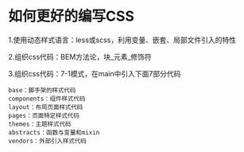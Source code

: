 # 如何更好的编写CSS

1.使用动态样式语言：less或scss，利用变量、嵌套、局部文件引入的特性

2.组织css代码：BEM方法论，块_元素_修饰符

3.组织css代码：7-1模式，在main中引入下面7部分代码

    base：脚手架的样式代码
    components：组件样式代码
    layout：布局页面样式代码
    pages：页面特定样式代码
    themes：主题样式代码
    abstracts：函数与变量和mixin
    vendors：外部引入样式代码
